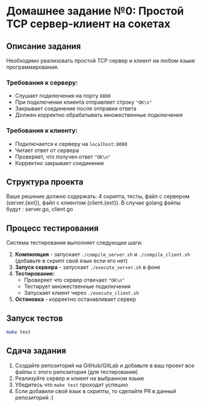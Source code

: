# Домашнее задание №0: Простой TCP сервер-клиент на сокетах

## Описание задания

Необходимо реализовать простой TCP сервер и клиент на любом языке программирования.

### Требования к серверу:
- Слушает подключения на порту `8080`
- При подключении клиента отправляет строку `"OK\n"`
- Закрывает соединение после отправки ответа
- Должен корректно обрабатывать множественные подключения

### Требования к клиенту:
- Подключается к серверу на `localhost:8080`
- Читает ответ от сервера
- Проверяет, что получен ответ `"OK\n"`
- Корректно закрывает соединение

## Структура проекта

Ваше решение должно содержать: 4 скрипта, тесты, файл с сервером (server.{ext}), файл с клиентом (client.{ext}). В случае golang файлы будут : server.go, client.go

## Процесс тестирования

Система тестирования выполняет следующие шаги:

2. **Компиляция** - запускает `./compile_server.sh` и `./compile_client.sh` (добавьте в скрипт свой язык если его нет)
3. **Запуск сервера** - запускает `./execute_server.sh` в фоне
4. **Тестирование:**
   - Проверяет что сервер отвечает `"OK\n"`
   - Тестирует множественные подключения
   - Запускает клиент через `./execute_client.sh`
5. **Остановка** - корректно останавливает сервер

## Запуск тестов

```bash
make test
```

## Сдача задания

1. Создайте репозиторий на GitHub/GitLab и добавьте в ваш проект все файлы с этого репозитория (для тестирования)
2. Реализуйте сервер и клиент на выбранном языке
3. Убедитесь что `make test` проходит успешно
4. Если добавили свой язык в скрипты, то сделайте PR в данный репозиторий :)